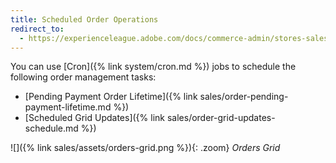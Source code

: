 ```yaml
---
title: Scheduled Order Operations
redirect_to:
  - https://experienceleague.adobe.com/docs/commerce-admin/stores-sales/order-management/orders/order-scheduled-operations.html
---
```


You can use [Cron]({% link system/cron.md %}) jobs to schedule the following order management tasks:

- [Pending Payment Order Lifetime]({% link sales/order-pending-payment-lifetime.md %})
- [Scheduled Grid Updates]({% link sales/order-grid-updates-schedule.md %})

![]({% link sales/assets/orders-grid.png %}){: .zoom}
_Orders Grid_
